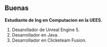 ## Buenas

**Estudiante de Ing en Computacion en la UEES**.<br>
<ol>
  <li>Desarollador de Unreal Engine 5.</li>
  <li>Desarrollador en Java.</li>
  <li>Desarrollador en Clicketeam Fusion.</li>
</ol>






<!--
**GalaxyRod/GalaxyRod** is a ✨ _special_ ✨ repository because its `README.md` (this file) appears on your GitHub profile.

Here are some ideas to get you started:

- 🔭 I’m currently working on ...
- 🌱 I’m currently learning ...
- 👯 I’m looking to collaborate on ...
- 🤔 I’m looking for help with ...
- 💬 Ask me about ...
- 📫 How to reach me: ...
- 😄 Pronouns: ...
- ⚡ Fun fact: ...
-->
